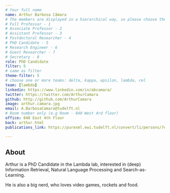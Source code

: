 ```yaml
---
# Your full name 
name: Arthur Barbosa Câmara
# The members are displayed in a hierarchical way, so please choose the role and filter number from this list:
# Full Professor - 1
# Associate Professor - 2
# Assistant Professor - 3
# Postdoctoral Researcher - 4
# PhD Candidate - 5
# Research Engineer - 6 
# Guest Researcher - 7
# Secretary - 8
role: PhD Candidate
filter: 5
# same as filter
theme-filter: 5
# choose one or more teams: delta, kappa, epsilon, lambda, cel
team: [lambda]
linkedin: https://www.linkedin.com/in/abcamara/
twitter: https://twitter.com/ArthurCamara
github: http://github.com/ArthurCamara
image: arthur.camara.jpg
email: A.BarbosaCamara@tudelft.nl
# Room number only (e.g Room - 840 West 4rd floor)
office: 040 East 4th Floor
back: arthur.html
publications_link: https://purexml.ewi.tudelft.nl/convert/li/persons/7ec3a2cf-7fb9-4a59-8c62-22ba48b953e1

---
```


## About

Arthur is a PhD Candidate in the Lambda lab, interested in (deep) Information Retrieval, Natural Language Processing and Search-as-Learning.

He is also a big nerd, who loves video games, rockets and food.

